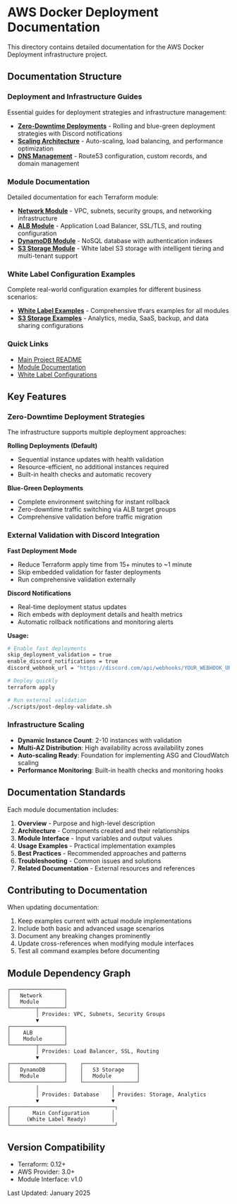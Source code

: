 # AWS Docker Deployment Documentation

This directory contains detailed documentation for the AWS Docker Deployment infrastructure project.

## Documentation Structure

### Deployment and Infrastructure Guides

Essential guides for deployment strategies and infrastructure management:

- **[Zero-Downtime Deployments](zero-downtime-deployments.md)** - Rolling and blue-green deployment strategies with Discord notifications
- **[Scaling Architecture](scaling-architecture.md)** - Auto-scaling, load balancing, and performance optimization
- **[DNS Management](dns-management.md)** - Route53 configuration, custom records, and domain management

### Module Documentation

Detailed documentation for each Terraform module:

- **[Network Module](modules/network.md)** - VPC, subnets, security groups, and networking infrastructure
- **[ALB Module](modules/alb.md)** - Application Load Balancer, SSL/TLS, and routing configuration  
- **[DynamoDB Module](modules/dynamodb.md)** - NoSQL database with authentication indexes
- **[S3 Storage Module](modules/s3.md)** - White label S3 storage with intelligent tiering and multi-tenant support

### White Label Configuration Examples

Complete real-world configuration examples for different business scenarios:

- **[White Label Examples](white-label/)** - Comprehensive tfvars examples for all modules
- **[S3 Storage Examples](white-label/s3-examples.md)** - Analytics, media, SaaS, backup, and data sharing configurations

### Quick Links

- [Main Project README](../README.md)
- [Module Documentation](modules/)
- [White Label Configurations](white-label/)

## Key Features

### Zero-Downtime Deployment Strategies

The infrastructure supports multiple deployment approaches:

**Rolling Deployments (Default)**
- Sequential instance updates with health validation
- Resource-efficient, no additional instances required
- Built-in health checks and automatic recovery

**Blue-Green Deployments**
- Complete environment switching for instant rollback
- Zero-downtime traffic switching via ALB target groups
- Comprehensive validation before traffic migration

### External Validation with Discord Integration

**Fast Deployment Mode**
- Reduce Terraform apply time from 15+ minutes to ~1 minute
- Skip embedded validation for faster deployments
- Run comprehensive validation externally

**Discord Notifications**
- Real-time deployment status updates
- Rich embeds with deployment details and health metrics
- Automatic rollback notifications and monitoring alerts

**Usage:**
```bash
# Enable fast deployments
skip_deployment_validation = true
enable_discord_notifications = true
discord_webhook_url = "https://discord.com/api/webhooks/YOUR_WEBHOOK_URL"

# Deploy quickly
terraform apply

# Run external validation
./scripts/post-deploy-validate.sh
```

### Infrastructure Scaling

- **Dynamic Instance Count**: 2-10 instances with validation
- **Multi-AZ Distribution**: High availability across availability zones  
- **Auto-scaling Ready**: Foundation for implementing ASG and CloudWatch scaling
- **Performance Monitoring**: Built-in health checks and monitoring hooks

## Documentation Standards

Each module documentation includes:

1. **Overview** - Purpose and high-level description
2. **Architecture** - Components created and their relationships
3. **Module Interface** - Input variables and output values
4. **Usage Examples** - Practical implementation examples
5. **Best Practices** - Recommended approaches and patterns
6. **Troubleshooting** - Common issues and solutions
7. **Related Documentation** - External resources and references

## Contributing to Documentation

When updating documentation:

1. Keep examples current with actual module implementations
2. Include both basic and advanced usage scenarios
3. Document any breaking changes prominently
4. Update cross-references when modifying module interfaces
5. Test all command examples before documenting

## Module Dependency Graph

```
┌─────────────────┐
│   Network       │
│   Module        │
└────────┬────────┘
         │ Provides: VPC, Subnets, Security Groups
         ▼
┌─────────────────┐
│    ALB          │
│    Module       │
└────────┬────────┘
         │ Provides: Load Balancer, SSL, Routing
         ▼
┌─────────────────┐    ┌─────────────────┐
│   DynamoDB      │    │   S3 Storage    │
│   Module        │    │   Module        │
└─────────────────┘    └─────────────────┘
         │                       │
         │ Provides: Database    │ Provides: Storage, Analytics
         ▼                       ▼
┌─────────────────────────────────┐
│       Main Configuration       │
│     (White Label Ready)        │
└─────────────────────────────────┘
```

## Version Compatibility

- Terraform: 0.12+
- AWS Provider: 3.0+
- Module Interface: v1.0

Last Updated: January 2025
